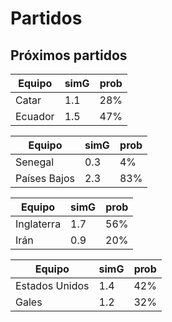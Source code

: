 # Partidos

## Próximos partidos

Equipo  | simG | prob |
------- | ---  | ---- |
Catar   |  1.1 |  28% |
Ecuador |  1.5 |  47% |

Equipo       | simG | prob |
------------ | ---  | ---- |
Senegal      |  0.3 |   4% |
Países Bajos |  2.3 |  83% |

Equipo     | simG | prob |
---------- | ---  | ---- |
Inglaterra |  1.7 |  56% |
Irán       |  0.9 |  20% |

Equipo         | simG | prob |
-------------- | ---  | ---- |
Estados Unidos |  1.4 |  42% |
Gales          |  1.2 |  32% |
